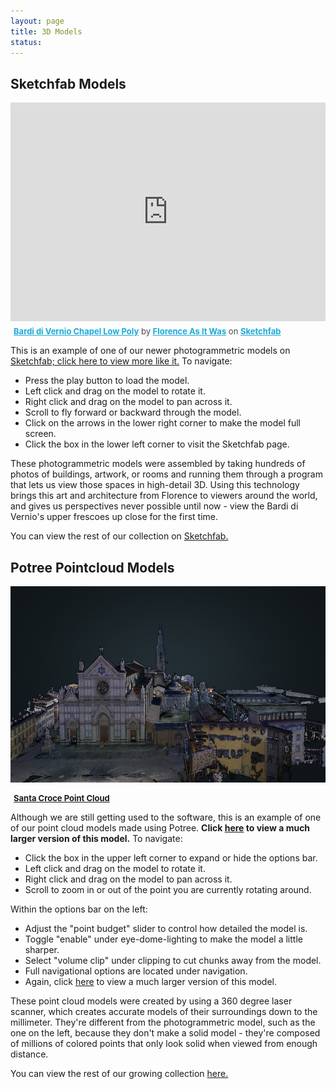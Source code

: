 ```yaml
---
layout: page
title: 3D Models
status:
---
```

<section>
	<div class="posts">
		<article>
      <h2>Sketchfab Models</h2>
        <div class="sketchfab-embed-wrapper">
            <iframe title="A 3D model" width="100%" height="350" src="https://sketchfab.com/models/fa12a39bd6494f55806d143d9d594d08/embed" frameborder="0" allow="autoplay; fullscreen; vr" mozallowfullscreen="true" webkitallowfullscreen="true"></iframe>

<p style="font-size: 13px; font-weight: normal; margin: 5px; color: #4A4A4A;">
            <a href="https://sketchfab.com/3d-models/bardi-di-vernio-chapel-low-poly-fa12a39bd6494f55806d143d9d594d08?utm_medium=embed&utm_source=website&utm_campaign=share-popup" target="blank" style="font-weight: bold; color: #1CAAD9;">Bardi di Vernio Chapel Low Poly</a>
            by <a href="https://sketchfab.com/FLAW?utm_medium=embed&utm_source=website&utm_campaign=share-popup" target="blank" style="font-weight: bold; color: #1CAAD9;">Florence As It Was</a>
            on <a href="https://sketchfab.com?utm_medium=embed&utm_source=website&utm_campaign=share-popup" target="blank" style="font-weight: bold; color: #1CAAD9;">Sketchfab</a>
        </p>
        </div>
			<p>This is an example of one of our newer photogrammetric models on <a href="https://sketchfab.com/FLAW?utm_medium=embed&utm_source=website&utm_campaign=share-popup" target="blank">Sketchfab; click here to view more like it.</a> To navigate:</p>
			<ul>
				<li>Press the play button to load the model.</li>
				<li>Left click and drag on the model to rotate it.</li>
				<li>Right click and drag on the model to pan across it.</li>
				<li>Scroll to fly forward or backward through the model.</li>
				<li>Click on the arrows in the lower right corner to make the model full screen.</li>
				<li>Click the box in the lower left corner to visit the Sketchfab page.</li>
			</ul>
			<p>These photogrammetric models were assembled by taking hundreds of photos of buildings, artwork, or rooms and running them through a program that lets us view those spaces in high-detail 3D. Using this technology brings this art and architecture from Florence to viewers around the world, and gives us perspectives never possible until now - view the Bardi di Vernio's upper frescoes up close for the first time.</p>
			<p>You can view the rest of our collection on <a href="https://sketchfab.com/FLAW?utm_medium=embed&utm_source=website&utm_campaign=share-popup" target="blank">Sketchfab.</a></p>
		</article>
<article>
      <h2>Potree Pointcloud Models</h2>
	 <p>
  <a href="http://3d.wlu.edu/model//SCroce.html" title="Redirect to Santa Croce Model">
    <img src="/assets/images/santa-croce-models-pointcloud.png" alt="Santa Croce Model" />
  </a>
</p>
  <p style="font-size: 13px; font-weight: normal; margin: 5px;">
              <a href="http://3d.wlu.edu/model/SCroce.html" style="font-weight: bold;">Santa Croce Point Cloud</a>
          </p>
			<p>Although we are still getting used to the software, this is an example of one of our point cloud models made using Potree. <b>Click <a href="http://3d.wlu.edu/model/SCroce125M.html" target="blank">here</a> to view a much larger version of this model.</b> To navigate:</p>
			<ul>
				<li>Click the box in the upper left corner to expand or hide the options bar.</li>
				<li>Left click and drag on the model to rotate it.</li>
				<li>Right click and drag on the model to pan across it.</li>
				<li>Scroll to zoom in or out of the point you are currently rotating around.</li>
			</ul>
			<p>Within the options bar on the left:</p>
			<ul>
				<li>Adjust the "point budget" slider to control how detailed the model is.</li>
				<li>Toggle "enable" under eye-dome-lighting to make the model a little sharper.</li>
				<li>Select "volume clip" under clipping to cut chunks away from the model.</li>
				<li>Full navigational options are located under navigation.</li>
				<li>Again, click <a href="http://3d.wlu.edu/model/SCroce125M.html" target="blank">here</a> to view a much larger version of this model.</li>
			</ul>
			<p>These point cloud models were created by using a 360 degree laser scanner, which creates accurate models of their surroundings down to the millimeter. They're different from the photogrammetric model, such as the one on the left, because they don't make a solid model - they're composed of millions of colored points that only look solid when viewed from enough distance.</p>
			<p>You can view the rest of our growing collection <a href="http://3d.wlu.edu/model/" target="blank">here.</a></p>
</article>
  </div>
</section>
